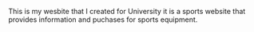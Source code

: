 This is my wesbite that I created for University it is a sports website that provides information and puchases for sports equipment.
